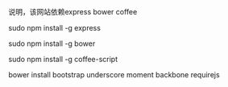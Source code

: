 说明，该网站依赖express bower coffee

sudo npm install -g express

sudo npm install -g bower

sudo npm install -g coffee-script

bower install bootstrap underscore moment backbone requirejs
